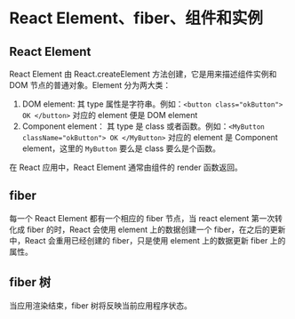 # React Element、fiber、组件和实例

## React Element

React Element 由 React.createElement 方法创建，它是用来描述组件实例和 DOM 节点的普通对象。Element 分为两大类：

1. DOM element: 其 type 属性是字符串。例如：`<button class="okButton"> OK </button>` 对应的 element 便是 DOM element
2. Component element： 其 type 是 class 或者函数。例如：`<MyButton className="okButton"> OK </MyButton>` 对应的 element 是 Component element，这里的 `MyButton` 要么是 class 要么是个函数。

在 React 应用中，React Element 通常由组件的 render 函数返回。

## fiber

每一个 React Element 都有一个相应的 fiber 节点，当 react element 第一次转化成 fiber 的时，React 会使用 element 上的数据创建一个 fiber，在之后的更新中，React 会重用已经创建的 fiber，只是使用 element 上的数据更新 fiber 上的属性。

## fiber 树

当应用渲染结束，fiber 树将反映当前应用程序状态。